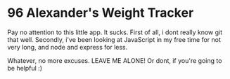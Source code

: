# 96 Alexander's Weight Tracker

Pay no attention to this little app. It sucks. First of all, i dont really know git that well. Secondly, i've been looking at JavaScript in my free time for not very long, and node and express for less.

Whatever, no more excuses. LEAVE ME ALONE! Or dont, if you're going to be helpful :)

